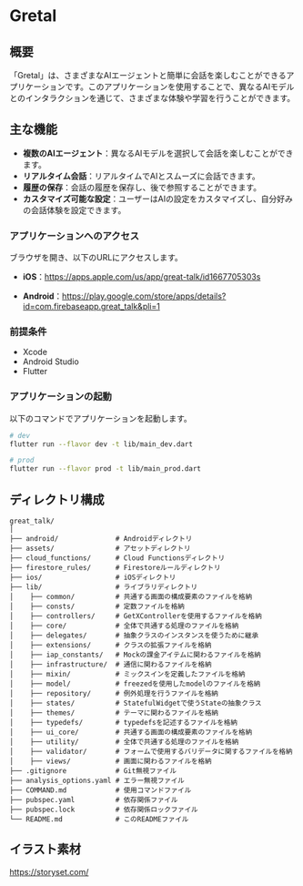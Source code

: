 # Gretal

## 概要

「Gretal」は、さまざまなAIエージェントと簡単に会話を楽しむことができるアプリケーションです。このアプリケーションを使用することで、異なるAIモデルとのインタラクションを通じて、さまざまな体験や学習を行うことができます。

## 主な機能

- **複数のAIエージェント**：異なるAIモデルを選択して会話を楽しむことができます。
- **リアルタイム会話**：リアルタイムでAIとスムーズに会話できます。
- **履歴の保存**：会話の履歴を保存し、後で参照することができます。
- **カスタマイズ可能な設定**：ユーザーはAIの設定をカスタマイズし、自分好みの会話体験を設定できます。

### アプリケーションへのアクセス

ブラウザを開き、以下のURLにアクセスします。
- **iOS**：https://apps.apple.com/us/app/great-talk/id1667705303s

- **Android**：https://play.google.com/store/apps/details?id=com.firebaseapp.great_talk&pli=1

### 前提条件

- Xcode
- Android Studio
- Flutter

### アプリケーションの起動

以下のコマンドでアプリケーションを起動します。

```bash
# dev
flutter run --flavor dev -t lib/main_dev.dart

# prod
flutter run --flavor prod -t lib/main_prod.dart
```

## ディレクトリ構成

```
great_talk/
│
├── android/              # Androidディレクトリ
├── assets/               # アセットディレクトリ
├── cloud_functions/      # Cloud Functionsディレクトリ
├── firestore_rules/      # Firestoreルールディレクトリ
├── ios/                  # iOSディレクトリ
├── lib/                  # ライブラリディレクトリ
│    ├── common/          # 共通する画面の構成要素のファイルを格納
│    ├── consts/          # 定数ファイルを格納
│    ├── controllers/     # GetXControllerを使用するファイルを格納
│    ├── core/            # 全体で共通する処理のファイルを格納
│    ├── delegates/       # 抽象クラスのインスタンスを使うために継承
│    ├── extensions/      # クラスの拡張ファイルを格納
│    ├── iap_constants/   # Mockの課金アイテムに関わるファイルを格納
│    ├── infrastructure/  # 通信に関わるファイルを格納
│    ├── mixin/           # ミックスインを定義したファイルを格納
│    ├── model/           # freezedを使用したmodelのファイルを格納
│    ├── repository/      # 例外処理を行うファイルを格納
│    ├── states/          # StatefulWidgetで使うStateの抽象クラス
│    ├── themes/          # テーマに関わるファイルを格納
│    ├── typedefs/        # typedefsを記述するファイルを格納
│    ├── ui_core/         # 共通する画面の構成要素のファイルを格納
│    ├── utility/         # 全体で共通する処理のファイルを格納
│    ├── validator/       # フォームで使用するバリデータに関するファイルを格納
│    ├── views/           # 画面に関わるファイルを格納
├── .gitignore            # Git無視ファイル
├── analysis_options.yaml # エラー無視ファイル
├── COMMAND.md            # 使用コマンドファイル
├── pubspec.yaml          # 依存関係ファイル
├── pubspec.lock          # 依存関係ロックファイル
└── README.md             # このREADMEファイル
```

## イラスト素材
https://storyset.com/